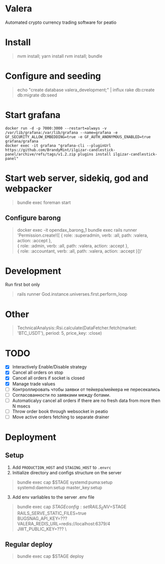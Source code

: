 # Valera

Automated crypto currency trading software for peatio 

# Install

> nvm install; yarn install
> rvm install; bundle

# Configure and seeding

> echo "create database valera_development;" | influx
> rake db:create db:migrate db:seed

# Start grafana

```
docker run -d -p 7000:3000 --restart=always -v /var/lib/grafana:/var/lib/grafana --name=grafana -e GF_SECURITY_ALLOW_EMBEDDING=true -e GF_AUTH_ANONYMOUS_ENABLED=true grafana/grafana
docker exec -it grafana "grafana-cli --pluginUrl https://github.com/BrandyMint/ilgizar-candlestick-panel/archive/refs/tags/v1.2.zip plugins install ilgizar-candlestick-panel"
```

# Start web server, sidekiq, god and webpacker

> bundle exec foreman start

## Configure barong

> docker exec -it opendax_barong_1 bundle exec rails runner \
  'Permission.create!([ { role: :superadmin, verb: :all, path: :valera, action: :accept }, \
  { role: :admin, verb: :all, path: :valera, action: :accept }, \
  { role: :accountant, verb: :all, path: :valera, action: :accept }])'

# Development

Run first bot only

> rails runner God.instance.universes.first.perform_loop

# Other

>  TechnicalAnalysis::Rsi.calculate(DataFetcher.fetch(market: 'BTC_USDT'), period: 5, price_key: :close)

# TODO

* [x] Interactively Enable/Disable strategy
* [x] Cancel all orders on stop
* [x] Cancel all orders if socket is closed
* [x] Manage trade values
* [ ] Контроллировать чтобы заявки от тейкера/мейкера не пересекались
* [ ] Согласованности по заявками между ботами.
* [ ] Automaticalyy cancel all orders if there are no fresh data from more then
  N msecs
* [ ] Throw order book through websocket in peatio
* [ ] Move active orders fetching to separate drainer
# Deployment

## Setup

1. Add `PRODUCTION_HOST` and `STAGING_HOST` to `.envrc`
2. Initialize directory and configs structure on the server

> bundle exec cap $STAGE systemd:puma:setup systemd:daemon:setup master_key:setup

3. Add env varliables to the server .env file

> bundle exec cap $STAGE config:set RAILS_ENV=$STAGE \
  RAILS_SERVE_STATIC_FILES=true \
  BUGSNAG_API_KEY=??? \
  VALERA_REDIS_URL=redis://localhost:6379/4 \
  JWT_PUBLIC_KEY=??? \

## Regular deploy

> bundle exec cap $STAGE deploy
